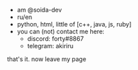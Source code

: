 - am @soida-dev
- ru/en
- python, html, little of [c++, java, js, ruby]
- you can (not) contact me here:
  - discord: forty#8867
  - telegram: akiriru

that's it. now leave my page
